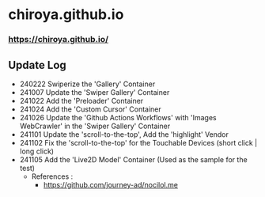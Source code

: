 # chiroya.github.io

### https://chiroya.github.io/

## Update Log
- 240222 Swiperize the 'Gallery' Container
- 241007 Update the 'Swiper Gallery' Container
- 241022 Add the 'Preloader' Container
- 241024 Add the 'Custom Cursor' Container
- 241026 Update the 'Github Actions Workflows' with 'Images WebCrawler' in the 'Swiper Gallery' Container
- 241101 Update the 'scroll-to-the-top', Add the 'highlight' Vendor
- 241102 Fix the 'scroll-to-the-top' for the Touchable Devices (short click | long click)
- 241105 Add the 'Live2D Model' Container (Used as the sample for the test)
  - References :
    - https://github.com/journey-ad/nocilol.me
